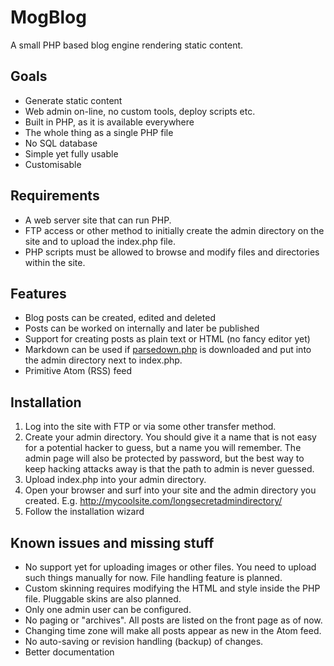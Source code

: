 MogBlog
=======

A small PHP based blog engine rendering static content.

Goals
-----

  * Generate static content
  * Web admin on-line, no custom tools, deploy scripts etc.
  * Built in PHP, as it is available everywhere
  * The whole thing as a single PHP file
  * No SQL database
  * Simple yet fully usable
  * Customisable

Requirements
------------

  * A web server site that can run PHP.
  * FTP access or other method to initially create the admin directory on the
    site and to upload the index.php file.
  * PHP scripts must be allowed to browse and modify files and directories
    within the site.

Features
--------
  * Blog posts can be created, edited and deleted
  * Posts can be worked on internally and later be published
  * Support for creating posts as plain text or HTML (no fancy editor yet)
  * Markdown can be used if [parsedown.php](http://www.parsedown.org/) is downloaded and put into the
    admin directory next to index.php.
  * Primitive Atom (RSS) feed

Installation
------------

  1. Log into the site with FTP or via some other transfer method.
  2. Create your admin directory. You should give it a name that is not easy
     for a potential hacker to guess, but a name you will remember. The
     admin page will also be protected by password, but the best way to
     keep hacking attacks away is that the path to admin is never guessed.
  3. Upload index.php into your admin directory.
  4. Open your browser and surf into your site and the admin directory
     you created. E.g. http://mycoolsite.com/longsecretadmindirectory/
  5. Follow the installation wizard

Known issues and missing stuff
------------------------------

  * No support yet for uploading images or other files. You need to upload
    such things manually for now. File handling feature is planned.
  * Custom skinning requires modifying the HTML and style inside the PHP
    file. Pluggable skins are also planned.
  * Only one admin user can be configured.
  * No paging or "archives". All posts are listed on the front page as of now.
  * Changing time zone will make all posts appear as new in the Atom feed.
  * No auto-saving or revision handling (backup) of changes.
  * Better documentation
